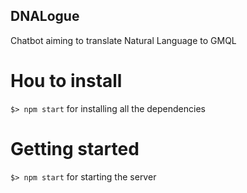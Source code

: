 ## DNALogue
Chatbot aiming to translate Natural Language to GMQL

# Hou to install
`$> npm start` for installing all the dependencies

# Getting started
`$> npm start` for starting the server
